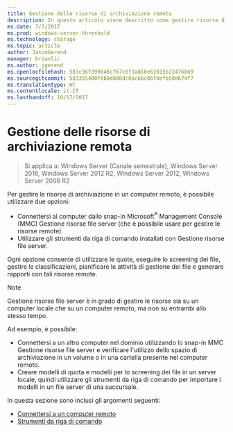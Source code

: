 ```yaml
---
title: Gestione delle risorse di archiviazione remota
description: In questo articolo viene descritto come gestire risorse di archiviazione in un computer remoto
ms.date: 7/7/2017
ms.prod: windows-server-threshold
ms.technology: storage
ms.topic: article
author: JasonGerend
manager: brianlic
ms.author: jgerend
ms.openlocfilehash: 583c36f399848cf67c6f3a850e62015b224768d9
ms.sourcegitcommit: 583355400f6b0d880dc0ac6bc06f0efb50d674f7
ms.translationtype: HT
ms.contentlocale: it-IT
ms.lasthandoff: 10/17/2017
---
```

# <a name="managing-remote-storage-resources"></a>Gestione delle risorse di archiviazione remota

> Si applica a: Windows Server (Canale semestrale), Windows Server 2016, Windows Server 2012 R2, Windows Server 2012, Windows Server 2008 R2

Per gestire le risorse di archiviazione in un computer remoto, è possibile utilizzare due opzioni:

-   Connettersi al computer dallo snap-in Microsoft<sup>®</sup> Management Console (MMC) Gestione risorse file server (che è possibile usare per gestire le risorse remote).
-   Utilizzare gli strumenti da riga di comando installati con Gestione risorse file server.

Ogni opzione consente di utilizzare le quote, eseguire lo screening dei file, gestire le classificazioni, pianificare le attività di gestione dei file e generare rapporti con tali risorse remote.

> [!Note]
> Gestione risorse file server è in grado di gestire le risorse sia su un computer locale che su un computer remoto, ma non su entrambi allo stesso tempo.

Ad esempio, è possibile:

-   Connettersi a un altro computer nel dominio utilizzando lo snap-in MMC Gestione risorse file server e verificare l'utilizzo dello spazio di archiviazione in un volume o in una cartella presente nel computer remoto.
-   Creare modelli di quota e modelli per lo screening dei file in un server locale, quindi utilizzare gli strumenti da riga di comando per importare i modelli in un file server di una succursale.

In questa sezione sono inclusi gli argomenti seguenti:

-   [Connettersi a un computer remoto](connect-to-remote-computer.md)
-   [Strumenti da riga di comando](command-line-tools.md)
